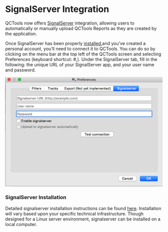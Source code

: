 # SignalServer Integration

QCTools now offers [SignalServer](https://github.com/bavc/signalserver) integration, allowing users to automatically or manually upload QCTools Reports as they are created by the application. 

Once SignalServer has been properly [installed](https://github.com/bavc/signalserver/blob/master/README.md),and you’ve created a personal account, you’ll need to connect it to QCTools. You can do so by clicking on the menu bar at the top left of the QCTools screen and selecting Preferences (keyboard shortcut: #,). Under the SignalServer tab, fill in the following: the unique URL of your SignalServer app, and your user name and password. 

<img src="media/signalserver_preferences.png" alt="signalserver" width="560"/>

### SignalServer Installation

Detailed signalserver installation instructions can be found [here](https://github.com/bavc/signalserver/blob/master/README.md). Installation will vary based upon your specific technical infrastructure. Though designed for a Linux server environment, signalserver can be installed on a local computer.



